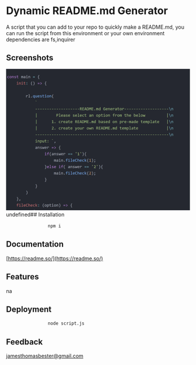 # Dynamic README.md Generator
                
A script that you can add to your repo to quickly make a README.md, you can run the script from this environment or your own environment dependencies are fs,inquirer
## Screenshots 
                
![App Screenshot](readme.png)
undefined## Installation 
```bash
                npm i
```
## Documentation 
                
[https://readme.so/](https://readme.so/)
## Features 
                
na 
## Deployment 
```bash
                node script.js
```
## Feedback 
                
jamesthomasbester@gmail.com